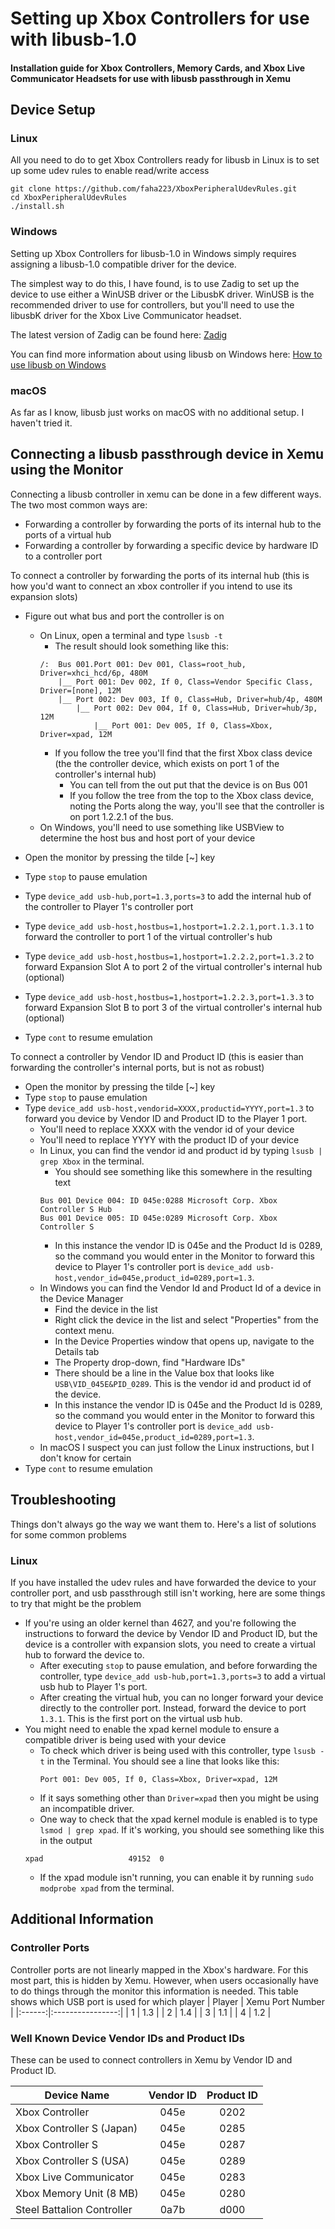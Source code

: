 # Setting up Xbox Controllers for use with libusb-1.0
#### Installation guide for Xbox Controllers, Memory Cards, and Xbox Live Communicator Headsets for use with libusb passthrough in Xemu

## Device Setup
### Linux
All you need to do to get Xbox Controllers ready for libusb in Linux is to set up some udev rules to enable read/write access
```
git clone https://github.com/faha223/XboxPeripheralUdevRules.git
cd XboxPeripheralUdevRules
./install.sh
```
### Windows
Setting up Xbox Controllers for libusb-1.0 in Windows simply requires assigning a libusb-1.0 compatible driver 
for the device.

The simplest way to do this, I have found, is to use Zadig to set up the device to use either a WinUSB driver or the LibusbK driver. WinUSB is the recommended driver to use for controllers, but you'll need to use the libusbK driver for the Xbox Live Communicator headset.

The latest version of Zadig can be found here: [Zadig](https://zadig.akeo.ie/)

You can find more information about using libusb on Windows here: 
[How to use libusb on Windows](https://github.com/libusb/libusb/wiki/Windows#how-to-use-libusb-on-windows)

### macOS
As far as I know, libusb just works on macOS with no additional setup. I haven't tried it.

## Connecting a libusb passthrough device in Xemu using the Monitor
Connecting a libusb controller in xemu can be done in a few different ways. The two most common ways are:
  - Forwarding a controller by forwarding the ports of its internal hub to the ports of a virtual hub
  - Forwarding a controller by forwarding a specific device by hardware ID to a controller port

To connect a controller by forwarding the ports of its internal hub (this is how you'd want to connect an xbox controller if you intend to use its expansion slots)
- Figure out what bus and port the controller is on
  - On Linux, open a terminal and type `lsusb -t`
    - The result should look something like this:
    ```
    /:  Bus 001.Port 001: Dev 001, Class=root_hub, Driver=xhci_hcd/6p, 480M
        |__ Port 001: Dev 002, If 0, Class=Vendor Specific Class, Driver=[none], 12M
        |__ Port 002: Dev 003, If 0, Class=Hub, Driver=hub/4p, 480M
            |__ Port 002: Dev 004, If 0, Class=Hub, Driver=hub/3p, 12M
                |__ Port 001: Dev 005, If 0, Class=Xbox, Driver=xpad, 12M
    ```
    - If you follow the tree you'll find that the first Xbox class device (the the controller device, which exists on port 1 of the controller's internal hub)
      - You can tell from the out put that the device is on Bus 001
      - If you follow the tree from the top to the Xbox class device, noting the Ports along the way, you'll see that the controller is on port 1.2.2.1 of the bus.
  - On Windows, you'll need to use something like USBView to determine the host bus and host port of your device

- Open the monitor by pressing the tilde [~] key
- Type `stop` to pause emulation
- Type `device_add usb-hub,port=1.3,ports=3` to add the internal hub of the controller to Player 1's controller port
- Type `device_add usb-host,hostbus=1,hostport=1.2.2.1,port.1.3.1` to forward the controller to port 1 of the virtual controller's hub
- Type `device_add usb-host,hostbus=1,hostport=1.2.2.2,port=1.3.2` to forward Expansion Slot A to port 2 of the virtual controller's internal hub (optional)
- Type `device_add usb-host,hostbus=1,hostport=1.2.2.3,port=1.3.3` to forward Expansion Slot B to port 3 of the virtual controller's internal hub (optional)
- Type `cont` to resume emulation

To connect a controller by Vendor ID and Product ID (this is easier than forwarding the controller's internal ports, but is not as robust)
- Open the monitor by pressing the tilde [~] key
- Type `stop` to pause emulation
- Type `device_add usb-host,vendorid=XXXX,productid=YYYY,port=1.3` to forward you device by Vendor ID and Product ID to the Player 1 port.   
  - You'll need to replace XXXX with the vendor id of your device
  - You'll need to replace YYYY with the product ID of your device
  - In Linux, you can find the vendor id and product id by typing `lsusb | grep Xbox` in the terminal.
    - You should see something like this somewhere in the resulting text
    ```
    Bus 001 Device 004: ID 045e:0288 Microsoft Corp. Xbox Controller S Hub
    Bus 001 Device 005: ID 045e:0289 Microsoft Corp. Xbox Controller S
    ```
    - In this instance the vendor ID is 045e and the Product Id is 0289, so the command you would enter in the Monitor to forward this device to Player 1's controller port is `device_add usb-host,vendor_id=045e,product_id=0289,port=1.3`.
  - In Windows you can find the Vendor Id and Product Id of a device in the Device Manager
    - Find the device in the list
    - Right click the device in the list and select "Properties" from the context menu.
    - In the Device Properties window that opens up, navigate to the Details tab
    - The Property drop-down, find "Hardware IDs"
    - There should be a line in the Value box that looks like `USB\VID_045E&PID_0289`. This is the vendor id and product id of the device.
    - In this instance the vendor ID is 045e and the Product Id is 0289, so the command you would enter in the Monitor to forward this device to Player 1's controller port is `device_add usb-host,vendor_id=045e,product_id=0289,port=1.3`.
  - In macOS I suspect you can just follow the Linux instructions, but I don't know for certain
- Type `cont` to resume emulation

## Troubleshooting
Things don't always go the way we want them to. Here's a list of solutions for some common problems

### Linux
If you have installed the udev rules and have forwarded the device to your controller port, and usb passthrough still isn't working, here are some things to try that might be the problem
- If you're using an older kernel than 4627, and you're following the instructions to forward the device by Vendor ID and Product ID, but the device is a controller with expansion slots, you need to create a virtual hub to forward the device to.
  - After executing `stop` to pause emulation, and before forwarding the controller, type `device_add usb-hub,port=1.3,ports=3` to add a virtual usb hub to Player 1's port.
  - After creating the virtual hub, you can no longer forward your device directly to the controller port. Instead, forward the device to port `1.3.1`. This is the first port on the virtual usb hub.
- You might need to enable the xpad kernel module to ensure a compatible driver is being used with your device
  - To check which driver is being used with this controller, type `lsusb -t` in the Terminal. You should see a line that looks like this:
    ```
    Port 001: Dev 005, If 0, Class=Xbox, Driver=xpad, 12M
    ```
  - If it says something other than `Driver=xpad` then you might be using an incompatible driver. 
  - One way to check that the xpad kernel module is enabled is to type `lsmod | grep xpad`. If it's working, you should see something like this in the output
  ```
  xpad                   49152  0
  ```
  - If the xpad module isn't running, you can enable it by running `sudo modprobe xpad` from the terminal.

## Additional Information

### Controller Ports
Controller ports are not linearly mapped in the Xbox's hardware. For this most part, this is hidden by Xemu. However, when users occasionally have to do things through the monitor this information is needed. This table shows which USB port is used for which player
| Player | Xemu Port Number |
|:------:|:----------------:|
| 1      | 1.3              |
| 2      | 1.4              |
| 3      | 1.1              |
| 4      | 1.2              |

### Well Known Device Vendor IDs and Product IDs
These can be used to connect controllers in Xemu by Vendor ID and Product ID.

| Device Name                | Vendor ID | Product ID |
|----------------------------|:---------:|:----------:|
| Xbox Controller            | 045e      | 0202       |
| Xbox Controller S (Japan)  | 045e      | 0285       |
| Xbox Controller S          | 045e      | 0287       |
| Xbox Controller S (USA)    | 045e      | 0289       |
| Xbox Live Communicator     | 045e      | 0283       |
| Xbox Memory Unit (8 MB)    | 045e      | 0280       |
| Steel Battalion Controller | 0a7b      | d000       |
